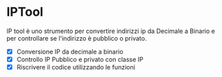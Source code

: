 # IPTool
IP tool è uno strumento per convertire indirizzi ip da Decimale a Binario e per controllare se l'indirizzo è pubblico o privato.

- [x] Conversione IP da decimale a binario
- [x] Controllo IP Pubblico e privato con classe IP
- [x] Riscrivere il codice utilizzando le funzioni
